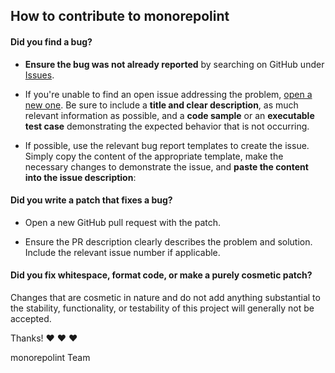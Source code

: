 ## How to contribute to monorepolint

#### **Did you find a bug?**

* **Ensure the bug was not already reported** by searching on GitHub under [Issues](https://github.com/monorepolint/monorepolint/issues).

* If you're unable to find an open issue addressing the problem, [open a new one](https://github.com/monorepolint/monorepolint/issues/new). Be sure to include a **title and clear description**, as much relevant information as possible, and a **code sample** or an **executable test case** demonstrating the expected behavior that is not occurring.

* If possible, use the relevant bug report templates to create the issue. Simply copy the content of the appropriate template, make the necessary changes to demonstrate the issue, and **paste the content into the issue description**:

#### **Did you write a patch that fixes a bug?**

* Open a new GitHub pull request with the patch.

* Ensure the PR description clearly describes the problem and solution. Include the relevant issue number if applicable.

#### **Did you fix whitespace, format code, or make a purely cosmetic patch?**

Changes that are cosmetic in nature and do not add anything substantial to the stability, functionality, or testability of this project will generally not be accepted.

Thanks! :heart: :heart: :heart:

monorepolint Team
